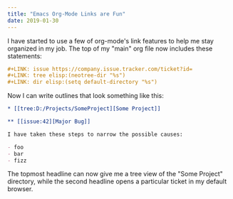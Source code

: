```yaml
---
title: "Emacs Org-Mode Links are Fun"
date: 2019-01-30
---
```


I have started to use a few of org-mode's link features to help me stay
organized in my job. The top of my "main" org file now includes these
statements:

``` org
#+LINK: issue https://company.issue.tracker.com/ticket?id=
#+LINK: tree elisp:(neotree-dir "%s")
#+LINK: dir elisp:(setq default-directory "%s")
```

Now I can write outlines that look something like this:

``` org
* [[tree:D:/Projects/SomeProject][Some Project]]

** [[issue:42][Major Bug]]

I have taken these steps to narrow the possible causes:

- foo
- bar
- fizz
```

The topmost headline can now give me a tree view of the "Some Project"
directory, while the second headline opens a particular ticket in my default
browser.
